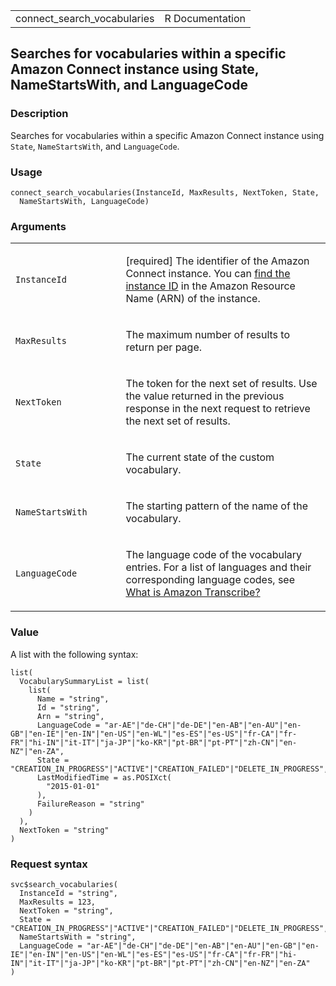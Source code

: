 <table style="width: 100%;">
<tbody>
<tr class="odd">
<td>connect_search_vocabularies</td>
<td style="text-align: right;">R Documentation</td>
</tr>
</tbody>
</table>

## Searches for vocabularies within a specific Amazon Connect instance using State, NameStartsWith, and LanguageCode

### Description

Searches for vocabularies within a specific Amazon Connect instance
using `State`, `NameStartsWith`, and `LanguageCode`.

### Usage

    connect_search_vocabularies(InstanceId, MaxResults, NextToken, State,
      NameStartsWith, LanguageCode)

### Arguments

<table>
<colgroup>
<col style="width: 35%" />
<col style="width: 65%" />
</colgroup>
<tbody>
<tr class="odd">
<td><code
id="connect_search_vocabularies_:_InstanceId">InstanceId</code></td>
<td><p>[required] The identifier of the Amazon Connect instance. You can
<a
href="https://docs.aws.amazon.com/connect/latest/adminguide/find-instance-arn.html">find
the instance ID</a> in the Amazon Resource Name (ARN) of the
instance.</p></td>
</tr>
<tr class="even">
<td><code
id="connect_search_vocabularies_:_MaxResults">MaxResults</code></td>
<td><p>The maximum number of results to return per page.</p></td>
</tr>
<tr class="odd">
<td><code
id="connect_search_vocabularies_:_NextToken">NextToken</code></td>
<td><p>The token for the next set of results. Use the value returned in
the previous response in the next request to retrieve the next set of
results.</p></td>
</tr>
<tr class="even">
<td><code id="connect_search_vocabularies_:_State">State</code></td>
<td><p>The current state of the custom vocabulary.</p></td>
</tr>
<tr class="odd">
<td><code
id="connect_search_vocabularies_:_NameStartsWith">NameStartsWith</code></td>
<td><p>The starting pattern of the name of the vocabulary.</p></td>
</tr>
<tr class="even">
<td><code
id="connect_search_vocabularies_:_LanguageCode">LanguageCode</code></td>
<td><p>The language code of the vocabulary entries. For a list of
languages and their corresponding language codes, see <a
href="https://docs.aws.amazon.com/transcribe/latest/dg/what-is.html">What
is Amazon Transcribe?</a></p></td>
</tr>
</tbody>
</table>

### Value

A list with the following syntax:

    list(
      VocabularySummaryList = list(
        list(
          Name = "string",
          Id = "string",
          Arn = "string",
          LanguageCode = "ar-AE"|"de-CH"|"de-DE"|"en-AB"|"en-AU"|"en-GB"|"en-IE"|"en-IN"|"en-US"|"en-WL"|"es-ES"|"es-US"|"fr-CA"|"fr-FR"|"hi-IN"|"it-IT"|"ja-JP"|"ko-KR"|"pt-BR"|"pt-PT"|"zh-CN"|"en-NZ"|"en-ZA",
          State = "CREATION_IN_PROGRESS"|"ACTIVE"|"CREATION_FAILED"|"DELETE_IN_PROGRESS",
          LastModifiedTime = as.POSIXct(
            "2015-01-01"
          ),
          FailureReason = "string"
        )
      ),
      NextToken = "string"
    )

### Request syntax

    svc$search_vocabularies(
      InstanceId = "string",
      MaxResults = 123,
      NextToken = "string",
      State = "CREATION_IN_PROGRESS"|"ACTIVE"|"CREATION_FAILED"|"DELETE_IN_PROGRESS",
      NameStartsWith = "string",
      LanguageCode = "ar-AE"|"de-CH"|"de-DE"|"en-AB"|"en-AU"|"en-GB"|"en-IE"|"en-IN"|"en-US"|"en-WL"|"es-ES"|"es-US"|"fr-CA"|"fr-FR"|"hi-IN"|"it-IT"|"ja-JP"|"ko-KR"|"pt-BR"|"pt-PT"|"zh-CN"|"en-NZ"|"en-ZA"
    )
